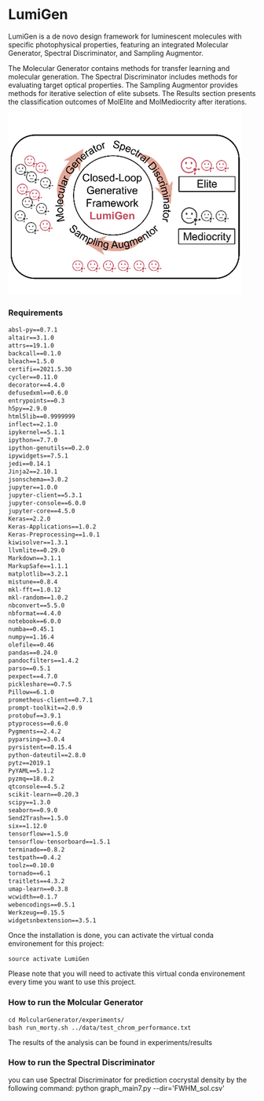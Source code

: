 # LumiGen

LumiGen is a de novo design framework for luminescent molecules with specific photophysical properties, featuring an integrated Molecular Generator, Spectral Discriminator, and Sampling Augmentor.

The Molecular Generator contains methods for transfer learning and molecular generation. The Spectral Discriminator includes methods for evaluating target optical properties. The Sampling Augmentor provides methods for iterative selection of elite subsets. The Results section presents the classification outcomes of MolElite and MolMediocrity after iterations.

![Image text](https://github.com/YajingSun-Group/LumiGen/blob/main/LumiGen.png)

### Requirements
```
absl-py==0.7.1
altair==3.1.0
attrs==19.1.0
backcall==0.1.0
bleach==1.5.0
certifi==2021.5.30
cycler==0.11.0
decorator==4.4.0
defusedxml==0.6.0
entrypoints==0.3
h5py==2.9.0
html5lib==0.9999999
inflect==2.1.0
ipykernel==5.1.1
ipython==7.7.0
ipython-genutils==0.2.0
ipywidgets==7.5.1
jedi==0.14.1
Jinja2==2.10.1
jsonschema==3.0.2
jupyter==1.0.0
jupyter-client==5.3.1
jupyter-console==6.0.0
jupyter-core==4.5.0
Keras==2.2.0
Keras-Applications==1.0.2
Keras-Preprocessing==1.0.1
kiwisolver==1.3.1
llvmlite==0.29.0
Markdown==3.1.1
MarkupSafe==1.1.1
matplotlib==3.2.1
mistune==0.8.4
mkl-fft==1.0.12
mkl-random==1.0.2
nbconvert==5.5.0
nbformat==4.4.0
notebook==6.0.0
numba==0.45.1
numpy==1.16.4
olefile==0.46
pandas==0.24.0
pandocfilters==1.4.2
parso==0.5.1
pexpect==4.7.0
pickleshare==0.7.5
Pillow==6.1.0
prometheus-client==0.7.1
prompt-toolkit==2.0.9
protobuf==3.9.1
ptyprocess==0.6.0
Pygments==2.4.2
pyparsing==3.0.4
pyrsistent==0.15.4
python-dateutil==2.8.0
pytz==2019.1
PyYAML==5.1.2
pyzmq==18.0.2
qtconsole==4.5.2
scikit-learn==0.20.3
scipy==1.3.0
seaborn==0.9.0
Send2Trash==1.5.0
six==1.12.0
tensorflow==1.5.0
tensorflow-tensorboard==1.5.1
terminado==0.8.2
testpath==0.4.2
toolz==0.10.0
tornado==6.1
traitlets==4.3.2
umap-learn==0.3.8
wcwidth==0.1.7
webencodings==0.5.1
Werkzeug==0.15.5
widgetsnbextension==3.5.1
```
Once the installation is done, you can activate the virtual conda environement for this project:

```
source activate LumiGen
```
Please note that you will need to activate this virtual conda environement every time you want to use this project. 

### How to run the Molcular Generator
```
cd MolcularGenerator/experiments/
bash run_morty.sh ../data/test_chrom_performance.txt
```
The results of the analysis can be found in experiments/results

### How to run the Spectral Discriminator
you can use Spectral Discriminator for prediction cocrystal density by the following command:
python graph_main7.py --dir='FWHM_sol.csv'





